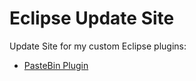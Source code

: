 # Eclipse Update Site
 Update Site for my custom Eclipse plugins:
 
 - [PasteBin Plugin](https://github.com/fvarrui/pastebin-eclipse-plugin)
